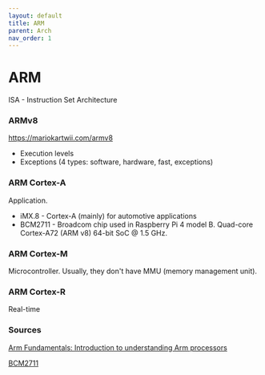 ```yaml
---
layout: default
title: ARM
parent: Arch
nav_order: 1
---
```


# ARM

ISA - Instruction Set Architecture

### ARMv8

https://mariokartwii.com/armv8

* Execution levels
* Exceptions (4 types: software, hardware, fast, exceptions)

### ARM Cortex-A

Application.

* iMX.8 - Cortex-A (mainly) for automotive applications
* BCM2711 - Broadcom chip used in Raspberry Pi 4 model B. Quad-core
Cortex-A72 (ARM v8) 64-bit SoC @ 1.5 GHz.

### ARM Cortex-M

Microcontroller. Usually, they don't have MMU (memory management
unit). 

### ARM Cortex-R

Real-time

### Sources

[Arm Fundamentals: Introduction to understanding Arm processors](https://community.arm.com/arm-community-blogs/b/architectures-and-processors-blog/posts/arm-fundamentals-introduction-to-understanding-arm-processors)
 
[BCM2711](https://www.raspberrypi.com/documentation/computers/processors.html#bcm2711)
